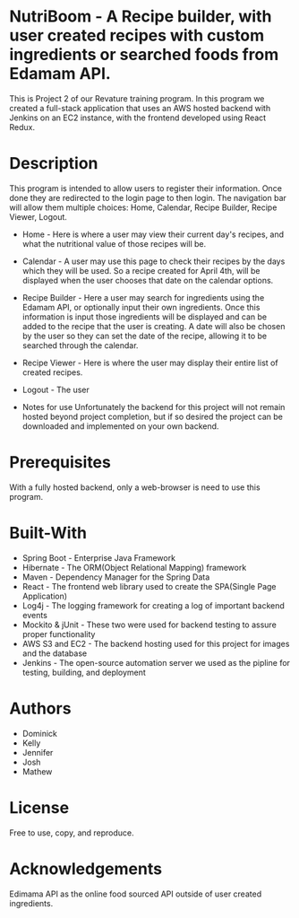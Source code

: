# NutriBoom - A Recipe builder, with user created recipes with custom ingredients or searched foods from Edamam API.
This is Project 2 of our Revature training program. In this program we created a full-stack application that uses an AWS hosted backend with Jenkins on an EC2 instance, with the frontend developed using React Redux.

# Description
This program is intended to allow users to register their information. Once done they are redirected to the login page to then login. The navigation bar will allow them multiple choices: Home, Calendar, Recipe Builder, Recipe Viewer, Logout. 
* Home - Here is where a user may view their current day's recipes, and what the nutritional value of those recipes will be.
* Calendar - A user may use this page to check their recipes by the days which they will be used. So a recipe created for April 4th, will be displayed when the user chooses that date on the calendar options.
* Recipe Builder - Here a user may search for ingredients using the Edamam API, or optionally input their own ingredients. Once this information is input those ingredients will be displayed and can be added to the recipe that the user is creating. A date will also be chosen by the user so they can set the date of the recipe, allowing it to be searched through the calendar.
* Recipe Viewer - Here is where the user may display their entire list of created recipes.
* Logout - The user 

* Notes for use
Unfortunately the backend for this project will not remain hosted beyond project completion, but if so desired the project can be downloaded and implemented on your own backend.


# Prerequisites
With a fully hosted backend, only a web-browser is need to use this program.

# Built-With
* Spring Boot - Enterprise Java Framework
* Hibernate - The ORM(Object Relational Mapping) framework
* Maven - Dependency Manager for the Spring Data
* React - The frontend web library used to create the SPA(Single Page Application)
* Log4j - The logging framework for creating a log of important backend events
* Mockito & jUnit - These two were used for backend testing to assure proper functionality
* AWS S3 and EC2 - The backend hosting used for this project for images and the database
* Jenkins - The open-source automation server we used as the pipline for testing, building, and deployment

# Authors
* Dominick
* Kelly
* Jennifer
* Josh
* Mathew

# License
Free to use, copy, and reproduce.

# Acknowledgements
Edimama API as the online food sourced API outside of user created ingredients.

